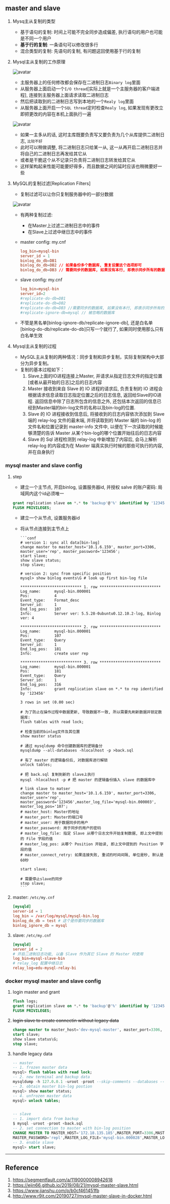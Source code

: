 ## master and slave

1. Mysq主从复制的类型

    - 基于语句的复制: 时间上可能不完全同步造成偏差, 执行语句的用户也可能是不同一个用户
    - **基于行的复制**: 一条语句可以修改很多行
    - 混合类型的复制: 先语句的复制, 有问题这回使用基于行的复制

2. Mysql主从复制的工作原理

    ![avatar](/static/image/db/mysql-master-slave1.png)

    - 主服务器上的任何修改都会保存在二进制日志`Binary log`里面
    - 从服务器上面启动一个`I/O thread`[实际上就是一个主服务器的客户端进程], 连接到主服务器上面请求读取二进制日志
    - 然后把读取到的二进制日志写到本地的一个`Realy log`里面
    - 从服务器上面开启一个`SQL thread`定时检查`Realy log`, 如果发现有更改立即把更改的内容在本机上面执行一遍

    ![avatar](/static/image/db/mysql-master-slave.png)

    - 如果一主多从的话, 这时主库既要负责写又要负责为几个从库提供二进制日志, `比较不好`
    - 此时可以稍做调整, 将二进制日志只给某一从, 这一从再开启二进制日志并将自己的二进制日志再发给其它从
    - 或者是干脆这个从不记录只负责将二进制日志转发给其它从
    - 这样架构起来性能可能要好得多，而且数据之间的延时应该也稍微要好一些

3. MySQL的复制过滤[Replication Filters]
    - 复制过滤可以让你只复制服务器中的一部分数据

    ![avatar](/static/image/db/mysql-replication-filters.png)

    - 有两种复制过滤:
        - 在Master上过滤二进制日志中的事件
        - 在Slave上过滤中继日志中的事件

    - master config: my.cnf

        ```conf
        log_bin=mysql-bin
        server_id = 1
        binlog_do_db=DB1
        binlog_do_db=DB2 // 如果备份多个数据库, 重复设置这个选项即可
        binlog_do_db=DB3 // 需要同步的数据库, 如果没有本行, 即表示同步所有的数据库 binlog-ignore-db=mysql // 被忽略的数据库
        ```
    - slave config: my.cnf

        ```conf
        log_bin=mysql-bin
        server_id=2
        #replicate-do-db=DB1
        #replicate-do-db=DB2
        #replicate-do-db=DB3 //需要同步的数据库, 如果没有本行, 即表示同步所有的数据库
        #replicate-ignore-db=mysql // 被忽略的数据库
        ```
    - 不管是黑名单[binlog-ignore-db/replicate-ignore-db], 还是白名单[binlog-do-db/replicate-do-db]只写一个就行了, 如果同时使用那么只有白名单生效

4. Mysql主从复制的过程

    - MySQL主从复制的两种情况：同步复制和异步复制，实际复制架构中大部分为异步复制。
    - 复制的基本过程如下：
        1. Slave上面的IO进程连接上Master, 并请求从指定日志文件的指定位置[或者从最开始的日志]之后的日志内容
        2. Master 接收到来自 Slave 的 IO 进程的请求后, 负责复制的 IO 进程会根据请求信息读取日志指定位置之后的日志信息, 返回给Slave的IO进程. 返回信息中除了日志所包含的信息之外, 还包括本次返回的信息已经到Master端的bin-log文件的名称以及bin-log的位置.
        3. Slave 的 IO 进程接收到信息后, 将接收到的日志内容依次添加到 Slave 端的 relay-log 文件的最末端, 并将读取到的 Master 端的 bin-log 的文件名和位置记录到 master-info 文件中, 以便在下一次读取的时候能够清楚的告诉 Master 从某个bin-log的哪个位置开始往后的日志内容
        4. Slave 的 Sql 进程检测到 relay-log 中新增加了内容后, 会马上解析 relay-log 的内容成为在 Master 端真实执行时候的那些可执行的内容, 并在自身执行


### mysql master and slave config

1. step
   - 建立一个主节点, 开启binlog, 设置服务器id, 并授权 salve 的账户密码: 局域网内这个id必须唯一

    ```sql
    grant replication slave on *.* to 'backup'@'%' identified by '123456';
    FLUSH PRIVILEGES;
    ```

   - 建立一个从节点, 设置服务器id
   - 将从节点连接到主节点上

         ```conf
         # version 1: sync all data[bin-log]
         change master to master_host='10.1.6.159', master_port=3306, master_user='rep', master_password='123456';
         start slave;
         show slave status;
         stop slave;

         # version 2: sync from specific position
         mysql> show binlog events\G # look up first bin-log file

         *************************** 1. row ***************************
         Log_name:      mysql-bin.000001
         Pos:           4
         Event_type:    Format_desc
         Server_id:     1
         End_log_pos:   107
         Info:          Server ver: 5.5.28-0ubuntu0.12.10.2-log, Binlog ver: 4

         *************************** 2. row ***************************
         Log_name:      mysql-bin.000001
         Pos:           107
         Event_type:    Query
         Server_id:     1
         End_log_pos:   181
         Info:          create user rep

         *************************** 3. row ***************************
         Log_name:      mysql-bin.000001
         Pos:           181
         Event_type:    Query
         Server_id:     1
         End_log_pos:   316
         Info:          grant replication slave on *.* to rep identified by '123456'

         3 rows in set (0.00 sec)

         # 为了防止在操作过程中数据更新, 导致数据不一致, 所以需要先刷新数据并锁定数据库:
         flush tables with read lock;

         # 检查当前的binlog文件及其位置
         show master status

         # 通过 mysqldump 命令创建数据库的逻辑备分
         mysqldump --all-databases -hlocalhost -p >back.sql

         # 有了 master 的逻辑备份后, 对数据库进行解锁
         unlock tables;

         # 把 back.sql 复制到新的 slave上执行
         mysql -hlocalhost -p # 把 master 的逻辑备份插入 slave 的数据库中

         # link slave to matser
         change master to master_host='10.1.6.159', master_port=3306, master_user='rep', master_password='123456',master_log_file='mysql-bin.000003', master_log_pos='107';
         # master_host: Master的地址
         # master_port: Master的端口号
         # master_user: 用于数据同步的用户
         # master_password: 用于同步的用户的密码
         # master_log_file: 指定 Slave 从哪个日志文件开始复制数据, 即上文中提到的 File 字段的值
         # master_log_pos: 从哪个 Position 开始读, 即上文中提到的 Position 字段的值
         # master_connect_retry: 如果连接失败, 重试的时间间隔, 单位是秒, 默认是60秒

         start slave;

         # 需要停止slave的同步
         stop slave;
         ```

1. master: `/etc/my.cnf`

    ```conf
    [mysqld]
    server-id = 1
    log_bin = /var/log/mysql/mysql-bin.log
    binlog_do_db = test # 这个是你要同步的数据库
    binlog_ignore_db = mysql
    ```
2. slave: `/etc/my.cnf`

    ```conf
    [mysqld]
    server_id = 2
    # 开启二进制日志功能, 以备 Slave 作为其它 Slave 的 Master 时使用
    log_bin=mysql-slave-bin
    # relay_log 配置中继日志
    relay_log=edu-mysql-relay-bi
    ```

### docker mysql master and slave config

1. login master and grant

    ```sql
    flush logs;
    grant replication slave on *.* to 'backup'@'%' identified by '123456';
    FLUSH PRIVILEGES;
    ```

2. ~~login slave to create connectin without legacy data~~

    ```sql
    change master to master_host='dev-mysql-master', master_port=3306, master_user='root', master_password='Y***?';
    start slave;
    show slave status\G;
    stop slave;
    ```

3. handle legacy data

    ```sql
    -- master
    -- 1. frozen master data
    mysql> flush tables with read lock;
    -- 2. new terminal and backup data
    mysqldump -h 127.0.0.1 -uroot -proot --skip-comments --databases --compact -C -q -f db1 db2  db3 >> back.sql
    -- 3. obtain master bin-log postion
    mysql> show master status;
    -- 4. unfrozen master data
    mysql> unlock tables;


    -- slave
    -- 1. import data from backup
    $ mysql -uroot -proot <back.sql
    -- 2. set connection to master with bin-log position
    CHANGE MASTER TO MASTER_HOST='172.18.135.185',MASTER_PORT=3306,MASTER_USER='repl',
    MASTER_PASSWORD='repl',MASTER_LOG_FILE='mysql-bin.000028',MASTER_LOG_POS=4032;
    -- 3. enable slave
    mysql> start slave;
    ```

---

## Reference

1. https://segmentfault.com/a/1190000008942618
2. https://ejin66.github.io/2019/08/21/mysql-master-slave.html
3. https://www.jianshu.com/p/b0cf461451fb
4. http://www.r9it.com/20190727/mysql-master-slave-in-docker.html
